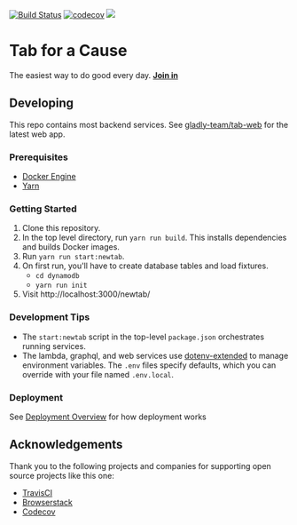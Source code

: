 [![Build Status](https://travis-ci.com/gladly-team/tab.svg?branch=master)](https://travis-ci.com/gladly-team/tab)
[![codecov](https://codecov.io/gh/gladly-team/tab/branch/master/graph/badge.svg)](https://codecov.io/gh/gladly-team/tab)
<a href="https://www.browserstack.com/automate/public-build/ZDB3cGJEVUxPcTc2Y0g4L1BPU3UyRWpmL3NlVEM1N0p3M3cvQ1Bxb0lEQT0tLXA1aEcvM21iZng4eG5NOTVIZUVHMnc9PQ==--b8f278737dc1219bf657bc70fd9f0c5f4652199a"><img src='https://www.browserstack.com/automate/badge.svg?badge_key=ZDB3cGJEVUxPcTc2Y0g4L1BPU3UyRWpmL3NlVEM1N0p3M3cvQ1Bxb0lEQT0tLXA1aEcvM21iZng4eG5NOTVIZUVHMnc9PQ==--b8f278737dc1219bf657bc70fd9f0c5f4652199a'/></a>

# Tab for a Cause

The easiest way to do good every day. **[Join in](https://tab.gladly.io)**

## Developing

This repo contains most backend services. See [gladly-team/tab-web](https://github.com/gladly-team/tab-web) for the latest web app.

### Prerequisites

- [Docker Engine](https://docs.docker.com/engine/installation/)
- [Yarn](https://yarnpkg.com/en/)

### Getting Started

1. Clone this repository.
2. In the top level directory, run `yarn run build`. This installs dependencies and builds Docker images.
3. Run `yarn run start:newtab`.
4. On first run, you'll have to create database tables and load fixtures.
   - `cd dynamodb`
   - `yarn run init`
5. Visit http://localhost:3000/newtab/

### Development Tips

- The `start:newtab` script in the top-level `package.json` orchestrates running services.
- The lambda, graphql, and web services use [dotenv-extended](https://www.npmjs.com/package/dotenv-extended) to manage environment variables. The `.env` files specify defaults, which you can override with your file named `.env.local`.

### Deployment

See [Deployment Overview](./DEPLOYMENT.md) for how deployment works

## Acknowledgements

Thank you to the following projects and companies for supporting open source projects like this one:

- [TravisCI](https://travis-ci.org/)
- [Browserstack](https://www.browserstack.com)
- [Codecov](https://codecov.io)
